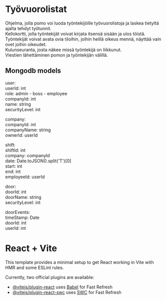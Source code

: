 # Työvuorolistat

Ohjelma, jolla pomo voi luoda työntekijöille työvuorolistoja ja laskea tietyltä ajalta tehdyt työtunnit.  
Kellokortti, jolla työntekijät voivat kirjata itsensä sisään ja ulos töistä.  
Työntekijät voivat avata ovia tiloihin, joihin heillä oikeus mennä, näyttää vain ovet joihin oikeudet.  
Kulunseuranta, josta näkee missä työntekijä on liikkunut.  
Viestien lähettäminen pomon ja työntekijän välillä.  
  
## Mongodb models

user:  
userId: int  
role: admin - boss - employee  
companyId: int  
name: string  
securityLevel: int  
  
company:  
companyId: int  
companyName: string  
ownerId: userId  
  
shift:  
shiftId: int  
company: companyId  
date: Date.toJSON().split('T')[0]  
start: int  
end: int  
employeeId: userId  
  
door:  
doorId: int  
doorName: string  
securityLevel: int  
  
doorEvents:  
timeStamp: Date  
doorId: int  
userId: int  

  
# React + Vite

This template provides a minimal setup to get React working in Vite with HMR and some ESLint rules.

Currently, two official plugins are available:

- [@vitejs/plugin-react](https://github.com/vitejs/vite-plugin-react/blob/main/packages/plugin-react/README.md) uses [Babel](https://babeljs.io/) for Fast Refresh
- [@vitejs/plugin-react-swc](https://github.com/vitejs/vite-plugin-react-swc) uses [SWC](https://swc.rs/) for Fast Refresh
